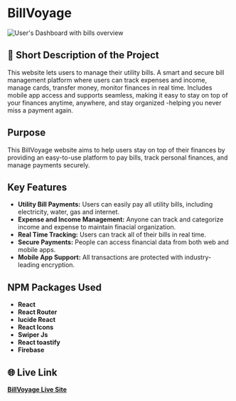 # BillVoyage

![User's Dashboard with bills overview](https://i.postimg.cc/XYc6Pn2K/Screenshot-2025-05-06-233854.png)

## 📝 Short Description of the Project

This website lets users to manage their utility bills. A smart and secure bill management platform where users can track expenses and income, manage cards, transfer money, monitor finances in real time. Includes mobile app access and supports seamless, making it easy to stay on top of your finances anytime, anywhere, and stay organized -helping you never miss a payment again.

## Purpose

This BillVoyage website aims to help users stay on top of their finances by providing an easy-to-use platform to pay bills, track personal finances, and manage payments securely.

## Key Features

- **Utility Bill Payments:** Users can easily pay all utility bills, including electricity, water, gas and internet.
- **Expense and Income Management:** Anyone can track and categorize income and expense to maintain finacial organization.
- **Real Time Tracking:** Users can track all of their bills in real time.
- **Secure Payments:** People can access financial data from both web and mobile apps.
- **Mobile App Support:** All transactions are protected with industry-leading encryption.

## NPM Packages Used

- **React**
- **React Router**
- **lucide React**
- **React Icons**
- **Swiper Js**
- **React toastify**
- **Firebase**

## 🌐 Live Link

**[BillVoyage Live Site](https://bill-voyage.netlify.app/)**
